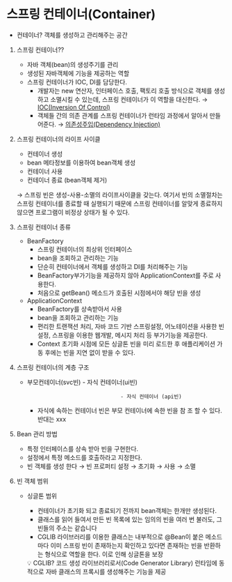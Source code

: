 # 스프링 컨테이너(Container)

- 컨테이너? 객체를 생성하고 관리해주는 공간
1. 스프링 컨테이너??
    - 자바 객체(bean)의 생성주기를 관리
    - 생성된 자바객체에 기능을 제공하는 역할
    - 스프링 컨테이너가 IOC, DI를 담당한다.
        - 개발자는 new 연산자, 인터페이스 호출, 팩토리 호출 방식으로 객체를 생성하고 소멸시킬 수 있는데, 스프링 컨테이너가 이 역할을 대신한다. → [IOC(Inversion Of Control)](IOC(Inversion%20Of%20Control)%20ef4078e81ba7496cab657b3ec4a97df1.md)
        - 객체들 간의 의존 관계를 스프링 컨테이너가 런타임 과정에서 알아서 만들어준다. → [의존성주입(Dependency Injection)](%E1%84%8B%E1%85%B4%E1%84%8C%E1%85%A9%E1%86%AB%E1%84%89%E1%85%A5%E1%86%BC%E1%84%8C%E1%85%AE%E1%84%8B%E1%85%B5%E1%86%B8(Dependency%20Injection)%207e711e9ba7f046abbefb7ba908dfa4b0.md)
        
2. 스프링 컨테이너의 라이프 사이클
    - 컨테이너 생성
    - bean 메타정보를 이용하여 bean객체 생성
    - 컨테이너 사용
    - 컨테이너 종료 (bean객체 제거)
    
    → 스프링 빈은 생성-사용-소멸의 라이프사이클을 갖는다. 여기서 빈의 소멸절차는 스프링 컨테이너를 종료할 때 실행되기 때문에 스프링 컨테이너를 알맞게 종료하지 않으면 프로그램이 비정상 상태가 될 수 있다. 
    

1. 스프링 컨테이너 종류
    - BeanFactory
        - 스프링 컨테이너의 최상위 인터페이스
        - bean을 조회하고 관리하는 기능
        - 단순히 컨테이너에서 객체를 생성하고 DI를 처리해주는 기능
        - BeanFactory부가기능을 제공하지 않아 ApplicationContext를 주로 사용한다.
        - 처음으로 getBean() 메소드가 호출된 시점에서야 해당 빈을 생성
    - ApplicationContext
        - BeanFactory를 상속받아서 사용
        - bean을 조회하고 관리하는 기능
        - 편리한 트랜잭션 처리, 자바 코드 기반 스프링설정, 어노테이션을 사용한 빈 설정, 스프링을 이용한 웹개발, 메시지 처리 등 부가기능을 제공한다.
        - Context 초기화 시점에 모든 싱글톤 빈을 미리 로드한 후 애플리케이션 가동 후에는 빈을 지연 없이 받을 수 있다.

1. 스프링 컨테이너의 계층 구조
    - 부모컨테이너(svc빈) - 자식 컨테이너(ui빈)
        
                                        - 자식 컨테이너 (api빈)
        
        - 자식에 속하는 컨테이너 빈은 부모 컨테이너에 속한 빈을 참 조 할 수 있다. 반대는 xxx
        
2. Bean 관리 방법
    - 특정 인터페이스를 상속 받아 빈을 구현한다.
    - 설정에서 특정 메소드를 호출하라고 지정한다.
    - 빈 객체를 생성 한다 → 빈 프로퍼티 설정 → 초기화 → 사용 → 소멸
    
3. 빈 객체 범위
    - 싱글톤 범위
        - 컨테이너가 초기화 되고 종료되기 전까지 bean객체는 한개만 생성된다.
        - 클래스를 읽어 들여서 만든 빈 목록에 있는 임의의 빈을 여러 번 불러도, 그 빈들의 주소는 같습니다
        - CGLIB 라이브러리를 이용한 클래스는 내부적으로 @Bean이 붙은 메소드마다 이미 스프링 빈이 존재하는지 확인하고 있다면 존재하는 빈을 반환하는 형식으로 역할을 한다. 이로 인해 싱글톤을 보장
        
        <aside>
        💡 CGLIB? 코드 생성 라이브러리로서(Code Generator Library) 런타임에 동적으로 자바 클래스의 프록시를 생성해주는 기능을 제공
        
        </aside>